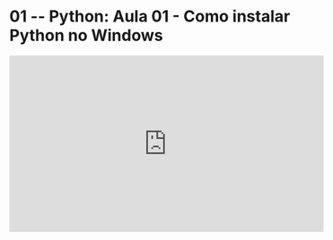 # 01 -- Python: Aula 01 - Como instalar Python no Windows

<iframe 
        width="560" 
        height="315" 
        src="https://www.youtube.com/embed/7PlQ205CtJE" 
        title="YouTube video player" 
        frameborder="0" 
        allow="accelerometer; autoplay; clipboard-write; encrypted-media; gyroscope; picture-in-picture" 
        allowfullscreen
        >
</iframe>

